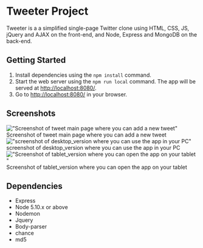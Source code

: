 # Tweeter Project

Tweeter is a a simplified single-page Twitter clone using HTML, CSS, JS, jQuery and AJAX on the front-end, and Node, Express and MongoDB on the back-end.


## Getting Started

1. Install dependencies using the `npm install` command.
2. Start the web server using the `npm run local` command. The app will be served at <http://localhost:8080/>.
3. Go to <http://localhost:8080/> in your browser.

## Screenshots
!["Screenshot of tweet main page where you can add a new tweet"](https://github.com/malak-dev/tweeter/blob/master/docs/compose%20tweet.png?raw=true)
Screenshot of tweet main page where you can add a new tweet
!["screenshot of desktop_version where you can use the app in your PC"](https://github.com/malak-dev/tweeter/blob/master/docs/main_desktop_version.png?raw=true)
screenshot of desktop_version where you can use the app in your PC
!["Screenshot of tablet_version where you can open the app on your tablet "](https://github.com/malak-dev/tweeter/blob/master/docs/tablet_version.png?raw=true)
Screenshot of tablet_version where you can open the app on your tablet 

## Dependencies

- Express
- Node 5.10.x or above
- Nodemon
- Jquery
- Body-parser
- chance
- md5

